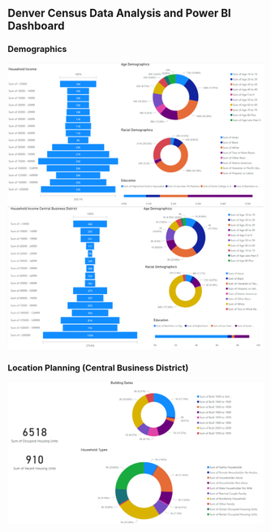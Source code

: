 ## Denver Census Data Analysis and Power BI Dashboard

### Demographics
![Graph1](https://github.com/isaiaherb/denver-census/blob/main/images/Screenshot%202023-04-26%20183925.png?raw=true)
![Graph2](https://github.com/isaiaherb/denver-census/blob/main/images/Screenshot%202023-04-26%20183249.png?raw=true)

### Location Planning (Central Business District)
![Graph3](https://github.com/isaiaherb/denver-census/blob/main/images/Screenshot%202023-04-26%20183559.png?raw=true)
